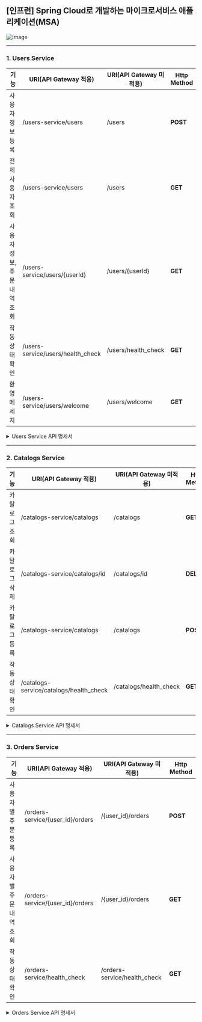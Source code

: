## [인프런] Spring Cloud로 개발하는 마이크로서비스 애플리케이션(MSA)

![image](https://github.com/choidongkuen/SpringCloud_MicroService/assets/96874318/ad46460f-d170-4945-8477-60925e5048ff)


<hr>

### 1. Users Service


|기능| URI(API Gateway 적용)              |URI(API Gateway 미적용) | Http Method |
|---|----------------------------------|---|---|
| 사용자 정보 등록 | /users-service/users              | /users | **POST** |
| 전체 사용자 조회 | /users-service/users              | /users | **GET** |
| 사용자 정보, 주문 내역 조회 | /users-service/users/{userId}    | /users/{userId} | **GET** |
| 작동 상태 확인 | /users-service/users/health_check | /users/health_check | **GET** |
| 환영 메세지 | /users-service/users/welcome | /users/welcome | **GET** |

<details>
<summary>Users Service API 명세서</summary>
<div markdown="1">
<br>
  
[1. 사용자 정보 등록]
<br>

요청
```json
POST /users-service/users
{
  "email": "danaver12@daum.net",
  "name": "최동근",
  "password": "ehdrms121212"
}
```

응답
```json
// 201 Created
1
```

<hr>

[2. 사용저 전체 정보 조회]
<br>

요청
```json
GET /users-service/users
```

응답
```json
// 200 Ok
[
    {
        "email": "danaver12@daum.net",
        "name": "choidongkuen",
        "userId": "882ffb70-cea8-479c-b3b6-92b347d983dd"
    },
    {
        "email": "hello12@daum.net",
        "name": "박건구",
        "userId": "a42a3d69-7495-4129-9e31-9b4e3b3578cf"
    }
]
```

<hr>

[3. 사용자 정보 조회]
<br>

요청
```json
GET /users-service/users/{userId}
```

응답
```json
// 200 Ok
{
  "email": "danaver12@daum.net",
  "name" : "최동근",
  "userId" : "sdewsdcx"
}
```


</div>
</details>

<hr>

### 2. Catalogs Service

|기능| URI(API Gateway 적용)              |URI(API Gateway 미적용) | Http Method |
|---|----------------------------------|---|---|
| 카탈로그 조회 | /catalogs-service/catalogs              | /catalogs | **GET** |
| 카탈로그 삭제 | /catalogs-service/catalogs/id              | /catalogs/id | **DELETE** |
| 카탈로그 등록 | /catalogs-service/catalogs    | /catalogs | **POST** |
| 작동 상태 확인 | /catalogs-service/catalogs/health_check | /catalogs/health_check | **GET** |

<details>
<summary>Catalogs Service API 명세서</summary>
<div markdown="1">
<br>

[1. 카탈로그 등록]
<br>

요청
```json
POST /catalogs-service/catalogs
{
    "productId": "CATALOGS-02",
    "productName": "제품2",
    "stock": 12,
    "unitPrice": 1002
}
```

응답
```json
// 201 Created
1
```

<br>

[2. 카탈로그 전체 조회]
<br>

요청
```json
GET /catalogs-service/catalogs
```

응답
```json
// 200 Ok
[
    {
        "id": 2,
        "productId": "CATALOGS-01",
        "productName": "제품",
        "stock": 12,
        "unitPrice": 100
    },
    {
        "id": 3,
        "productId": "CATALOGS-02",
        "productName": "제품2",
        "stock": 12,
        "unitPrice": 1002
    }
]
```

<br>

[3. 카탈로그 삭제]
<br>

요청
```json
DELETE /catalogs-service/catalogs/1
```

응답
```json
// 200 Ok
```


</div>
</details>

<hr>

### 3. Orders Service

|기능| URI(API Gateway 적용)              |URI(API Gateway 미적용) | Http Method |
|---|----------------------------------|---|---|
| 사용자별 주문 등록 | /orders-service/{user_id}/orders              | /{user_id}/orders | **POST** |
| 사용자별 주문 내역 조회 | /orders-service/{user_id}/orders              | /{user_id}/orders | **GET** |
| 작동 상태 확인 | /orders-service/health_check | /orders-service/health_check | **GET** |


<details>
<summary>Orders Service API 명세서</summary>
<div markdown="1">
<br>

[1. 사용자별 주문 등록]
<br>

요청
```json
// POST /orders-service/{user_id}/orders
{
  "productId" :
```

